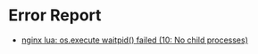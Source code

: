 # Error Report

- [nginx lua: os.execute waitpid() failed (10: No child processes)](nginx_lua_os_execute_waitpid_failed.md)

